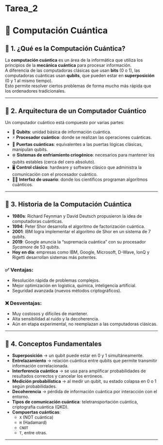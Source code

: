 # Tarea_2
# 📘 Computación Cuántica

## 🔹 1. ¿Qué es la Computación Cuántica?
La **computación cuántica** es un área de la informática que utiliza los principios de la **mecánica cuántica** para procesar información.  
A diferencia de las computadoras clásicas que usan **bits** (0 o 1), las computadoras cuánticas usan **qubits**, que pueden estar en **superposición** (0 y 1 al mismo tiempo).  
Esto permite resolver ciertos problemas de forma mucho más rápida que los ordenadores tradicionales.

---

## 🔹 2. Arquitectura de un Computador Cuántico
Un computador cuántico está compuesto por varias partes:

- 🧩 **Qubits**: unidad básica de información cuántica.  
- ⚡ **Procesador cuántico**: donde se realizan las operaciones cuánticas.  
- 🔐 **Puertas cuánticas**: equivalentes a las puertas lógicas clásicas, manipulan qubits.  
- ❄️ **Sistemas de enfriamiento criogénico**: necesarios para mantener los qubits estables (cerca del cero absoluto).  
- 🖥️ **Control clásico**: hardware y software clásico que administra la comunicación con el procesador cuántico.  
- 👩‍💻 **Interfaz de usuario**: donde los científicos programan algoritmos cuánticos.  

---

## 🔹 3. Historia de la Computación Cuántica
- **1980s**: Richard Feynman y David Deutsch propusieron la idea de computadoras cuánticas.  
- **1994**: Peter Shor desarrolla el algoritmo de factorización cuántica.  
- **2001**: IBM logra implementar el algoritmo de Shor en un sistema de 7 qubits.  
- **2019**: Google anuncia la “supremacía cuántica” con su procesador *Sycamore* de 53 qubits.  
- **Hoy en día**: empresas como IBM, Google, Microsoft, D-Wave, IonQ y Rigetti desarrollan sistemas más potentes.  

### ✅ Ventajas:
- Resolución rápida de problemas complejos.  
- Mejor optimización en logística, química, inteligencia artificial.  
- Seguridad avanzada (nuevos métodos criptográficos).  

### ❌ Desventajas:
- Muy costosos y difíciles de mantener.  
- Alta sensibilidad al ruido y la decoherencia.  
- Aún en etapa experimental, no reemplazan a las computadoras clásicas.  

---

## 🔹 4. Conceptos Fundamentales

- **Superposición** → un qubit puede estar en 0 y 1 simultáneamente.  
- **Entrelazamiento** → relación cuántica entre qubits que permite transmitir información correlacionada.  
- **Interferencia cuántica** → se usa para amplificar probabilidades de resultados correctos y cancelar los erróneos.  
- **Medición probabilística** → al medir un qubit, su estado colapsa en 0 o 1 según probabilidades.  
- **Decoherencia** → pérdida de información cuántica por interacción con el entorno.  
- **Tipos de comunicación cuántica**: teletransportación cuántica, criptografía cuántica (QKD).  
- **Compuertas cuánticas**:  
  - `X` (NOT cuántica)  
  - `H` (Hadamard)  
  - `CNOT`  
  - `T`, entre otras.  

---

